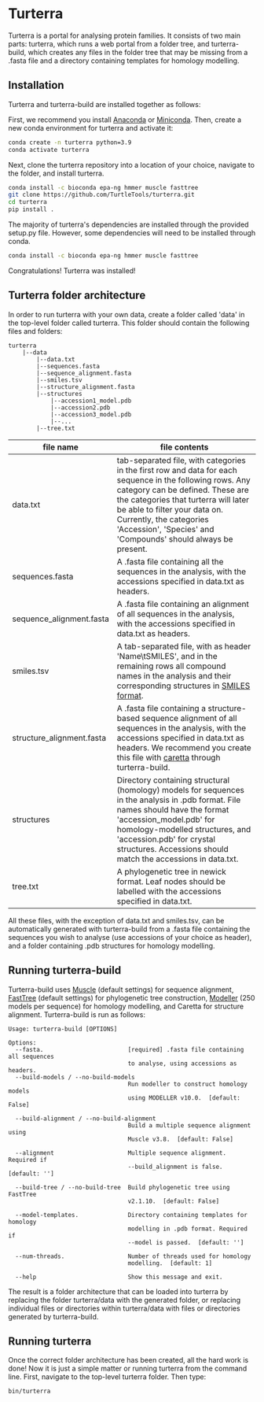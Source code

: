 # Turterra

Turterra is a portal for analysing protein families. It consists of two main parts: turterra, which runs a web portal from a folder tree, and turterra-build, which creates any files in the folder tree that may be missing from a .fasta file and a directory containing templates for homology modelling.

## Installation

Turterra and turterra-build are installed together as follows:

First, we recommend you install [Anaconda](https://www.anaconda.com/products/individual-b) or [Miniconda](https://docs.conda.io/en/latest/miniconda.html). Then, create a new conda environment for turterra and activate it:

```sh
conda create -n turterra python=3.9
conda activate turterra
```

Next, clone the turterra repository into a location of your choice, navigate to the folder, and install turterra.

```sh
conda install -c bioconda epa-ng hmmer muscle fasttree
git clone https://github.com/TurtleTools/turterra.git
cd turterra
pip install .
```

The majority of turterra's dependencies are installed through the provided setup.py file. However, some dependencies will need to be installed through conda.

```sh
conda install -c bioconda epa-ng hmmer muscle fasttree
```

Congratulations! Turterra was installed!

## Turterra folder architecture

In order to run turterra with your own data, create a folder called 'data' in the top-level folder called turterra. This folder should contain the following files and folders:

```
turterra
    |--data
        |--data.txt
        |--sequences.fasta
        |--sequence_alignment.fasta
        |--smiles.tsv
        |--structure_alignment.fasta
        |--structures
            |--accession1_model.pdb
            |--accession2.pdb
            |--accession3_model.pdb
            |--...
        |--tree.txt
```

| file name | file contents |
| ------ | ------ |
| data.txt | tab-separated file, with categories in the first row and data for each sequence in the following rows. Any category can be defined. These are the categories that turterra will later be able to filter your data on. Currently, the categories 'Accession', 'Species' and 'Compounds' should always be present. |
| sequences.fasta | A .fasta file containing all the sequences in the analysis, with the accessions specified in data.txt as headers. |
| sequence_alignment.fasta | A .fasta file containing an alignment of all sequences in the analysis, with the accessions specified in data.txt as headers. |
| smiles.tsv | A tab-separated file, with as header 'Name\tSMILES', and in the remaining rows all compound names in the analysis and their corresponding structures in [SMILES format](http://opensmiles.org/opensmiles.html). |
| structure_alignment.fasta | A .fasta file containing a structure-based sequence alignment of all sequences in the analysis, with the accessions specified in data.txt as headers. We recommend you create this file with [caretta](https://github.com/TurtleTools/caretta) through turterra-build. |
| structures | Directory containing structural (homology) models for sequences in the analysis in .pdb format. File names should have the format 'accession_model.pdb' for homology-modelled structures, and 'accession.pdb' for crystal structures. Accessions should match the accessions in data.txt. |
| tree.txt | A phylogenetic tree in newick format. Leaf nodes should be labelled with the accessions specified in data.txt. |

All these files, with the exception of data.txt and smiles.tsv, can be automatically generated with turterra-build from a .fasta file containing the sequences you wish to analyse (use accessions of your choice as header), and a folder containing .pdb structures for homology modelling.

## Running turterra-build

Turterra-build uses [Muscle](https://bmcbioinformatics.biomedcentral.com/articles/10.1186/1471-2105-5-113) (default settings) for sequence alignment, [FastTree](http://www.microbesonline.org/fasttree/) (default settings) for phylogenetic tree construction, [Modeller](https://salilab.org/modeller/) (250 models per sequence) for homology modelling, and Caretta for structure alignment. Turterra-build is run as follows:

```
Usage: turterra-build [OPTIONS]

Options:
  --fasta.                        [required] .fasta file containing all sequences
                                  to analyse, using accessions as headers.
  --build-models / --no-build-models
                                  Run modeller to construct homology models
                                  using MODELLER v10.0.  [default: False]

  --build-alignment / --no-build-alignment
                                  Build a multiple sequence alignment using
                                  Muscle v3.8.  [default: False]

  --alignment                     Multiple sequence alignment. Required if
                                  --build_alignment is false.  [default: '']

  --build-tree / --no-build-tree  Build phylogenetic tree using FastTree
                                  v2.1.10.  [default: False]

  --model-templates.              Directory containing templates for homology
                                  modelling in .pdb format. Required if
                                  --model is passed.  [default: '']

  --num-threads.                  Number of threads used for homology
                                  modelling.  [default: 1]

  --help                          Show this message and exit.
```

The result is a folder architecture that can be loaded into turterra by replacing the folder turterra/data with the generated folder, or replacing individual files or directories within turterra/data with files or directories generated by turterra-build.

## Running turterra

Once the correct folder architecture has been created, all the hard work is done! Now it is just a simple matter or running turterra from the command line. First, navigate to the top-level turterra folder. Then type:

```sh
bin/turterra
```



